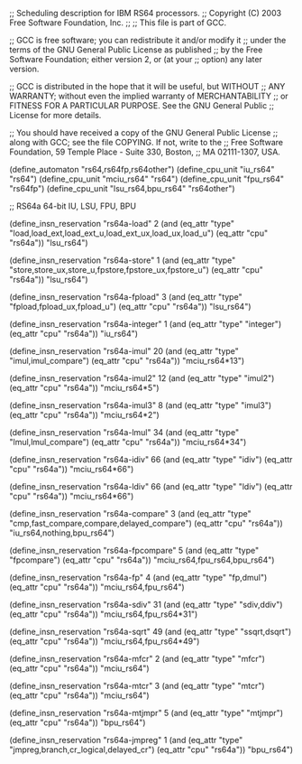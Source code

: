 ;; Scheduling description for IBM RS64 processors.
;;   Copyright (C) 2003 Free Software Foundation, Inc.
;;
;; This file is part of GCC.

;; GCC is free software; you can redistribute it and/or modify it
;; under the terms of the GNU General Public License as published
;; by the Free Software Foundation; either version 2, or (at your
;; option) any later version.

;; GCC is distributed in the hope that it will be useful, but WITHOUT
;; ANY WARRANTY; without even the implied warranty of MERCHANTABILITY
;; or FITNESS FOR A PARTICULAR PURPOSE.  See the GNU General Public
;; License for more details.

;; You should have received a copy of the GNU General Public License
;; along with GCC; see the file COPYING.  If not, write to the
;; Free Software Foundation, 59 Temple Place - Suite 330, Boston,
;; MA 02111-1307, USA.

(define_automaton "rs64,rs64fp,rs64other")
(define_cpu_unit "iu_rs64" "rs64")
(define_cpu_unit "mciu_rs64" "rs64")
(define_cpu_unit "fpu_rs64" "rs64fp")
(define_cpu_unit "lsu_rs64,bpu_rs64" "rs64other")

;; RS64a 64-bit IU, LSU, FPU, BPU

(define_insn_reservation "rs64a-load" 2
  (and (eq_attr "type" "load,load_ext,load_ext_u,load_ext_ux,load_ux,load_u")
       (eq_attr "cpu" "rs64a"))
  "lsu_rs64")

(define_insn_reservation "rs64a-store" 1
  (and (eq_attr "type" "store,store_ux,store_u,fpstore,fpstore_ux,fpstore_u")
       (eq_attr "cpu" "rs64a"))
  "lsu_rs64")

(define_insn_reservation "rs64a-fpload" 3
  (and (eq_attr "type" "fpload,fpload_ux,fpload_u")
       (eq_attr "cpu" "rs64a"))
  "lsu_rs64")

(define_insn_reservation "rs64a-integer" 1
  (and (eq_attr "type" "integer")
       (eq_attr "cpu" "rs64a"))
  "iu_rs64")

(define_insn_reservation "rs64a-imul" 20
  (and (eq_attr "type" "imul,imul_compare")
       (eq_attr "cpu" "rs64a"))
  "mciu_rs64*13")

(define_insn_reservation "rs64a-imul2" 12
  (and (eq_attr "type" "imul2")
       (eq_attr "cpu" "rs64a"))
  "mciu_rs64*5")

(define_insn_reservation "rs64a-imul3" 8
  (and (eq_attr "type" "imul3")
       (eq_attr "cpu" "rs64a"))
  "mciu_rs64*2")

(define_insn_reservation "rs64a-lmul" 34
  (and (eq_attr "type" "lmul,lmul_compare")
       (eq_attr "cpu" "rs64a"))
  "mciu_rs64*34")

(define_insn_reservation "rs64a-idiv" 66
  (and (eq_attr "type" "idiv")
       (eq_attr "cpu" "rs64a"))
  "mciu_rs64*66")

(define_insn_reservation "rs64a-ldiv" 66
  (and (eq_attr "type" "ldiv")
       (eq_attr "cpu" "rs64a"))
  "mciu_rs64*66")

(define_insn_reservation "rs64a-compare" 3
  (and (eq_attr "type" "cmp,fast_compare,compare,delayed_compare")
       (eq_attr "cpu" "rs64a"))
  "iu_rs64,nothing,bpu_rs64")

(define_insn_reservation "rs64a-fpcompare" 5
  (and (eq_attr "type" "fpcompare")
       (eq_attr "cpu" "rs64a"))
  "mciu_rs64,fpu_rs64,bpu_rs64")

(define_insn_reservation "rs64a-fp" 4
  (and (eq_attr "type" "fp,dmul")
       (eq_attr "cpu" "rs64a"))
  "mciu_rs64,fpu_rs64")

(define_insn_reservation "rs64a-sdiv" 31
  (and (eq_attr "type" "sdiv,ddiv")
       (eq_attr "cpu" "rs64a"))
  "mciu_rs64,fpu_rs64*31")

(define_insn_reservation "rs64a-sqrt" 49
  (and (eq_attr "type" "ssqrt,dsqrt")
       (eq_attr "cpu" "rs64a"))
  "mciu_rs64,fpu_rs64*49")

(define_insn_reservation "rs64a-mfcr" 2
  (and (eq_attr "type" "mfcr")
       (eq_attr "cpu" "rs64a"))
  "mciu_rs64")

(define_insn_reservation "rs64a-mtcr" 3
  (and (eq_attr "type" "mtcr")
       (eq_attr "cpu" "rs64a"))
  "mciu_rs64")

(define_insn_reservation "rs64a-mtjmpr" 5
  (and (eq_attr "type" "mtjmpr")
       (eq_attr "cpu" "rs64a"))
  "bpu_rs64")

(define_insn_reservation "rs64a-jmpreg" 1
  (and (eq_attr "type" "jmpreg,branch,cr_logical,delayed_cr")
       (eq_attr "cpu" "rs64a"))
  "bpu_rs64")


